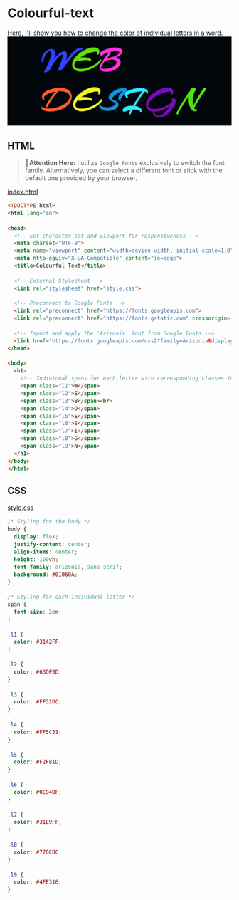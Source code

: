 # Colourful-text
Here, I'll show you how to change the color of individual letters in a word.
![colourful-text.png](colourful-text.png)

## HTML

> 🙋**Attention Here:**
I utilize `Google Fonts` exclusively to switch the font family. Alternatively, you can select a different font or stick with the default one provided by your browser.

[index.html](index.html)
```html
<!DOCTYPE html>
<html lang="en">

<head>
  <!-- Set character set and viewport for responsiveness -->
  <meta charset="UTF-8">
  <meta name="viewport" content="width=device-width, initial-scale=1.0">
  <meta http-equiv="X-UA-Compatible" content="ie=edge">
  <title>Colourful Text</title>

  <!-- External Stylesheet -->
  <link rel="stylesheet" href="style.css">

  <!-- Preconnect to Google Fonts -->
  <link rel="preconnect" href="https://fonts.googleapis.com">
  <link rel="preconnect" href="https://fonts.gstatic.com" crossorigin>
  
  <!-- Import and apply the 'Arizonia' font from Google Fonts -->
  <link href="https://fonts.googleapis.com/css2?family=Arizonia&display=swap" rel="stylesheet">
</head>

<body>
  <h1>
    <!-- Individual spans for each letter with corresponding classes for colors -->
    <span class="l1">W</span>
    <span class="l2">E</span>
    <span class="l3">B</span><br>
    <span class="l4">D</span>
    <span class="l5">E</span>
    <span class="l6">S</span>
    <span class="l7">I</span>
    <span class="l8">G</span>
    <span class="l9">N</span>
  </h1>
</body>
</html>
```

## CSS
[style.css](style.css)
``` css
/* Styling for the body */
body {
  display: flex;
  justify-content: center;
  align-items: center;
  height: 100vh;
  font-family: arizonia, sans-serif;
  background: #01060A;
}

/* Styling for each individual letter */
span {
  font-size: 2em;
}

.l1 {
  color: #3142FF;
}

.l2 {
  color: #63DF0D;
}

.l3 {
  color: #FF31DC;
}

.l4 {
  color: #FF5C31;
}

.l5 {
  color: #F2F81D;
}

.l6 {
  color: #0C94DF;
}

.l7 {
  color: #31E9FF;
}

.l8 {
  color: #770CBC;
}

.l9 {
  color: #4FE316;
}
```
